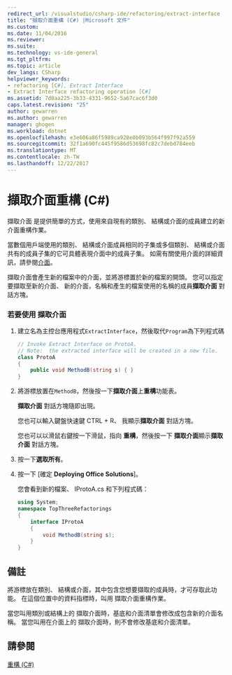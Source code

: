 ```yaml
---
redirect_url: /visualstudio/csharp-ide/refactoring/extract-interface
title: "擷取介面重構 (C#) |Microsoft 文件"
ms.custom: 
ms.date: 11/04/2016
ms.reviewer: 
ms.suite: 
ms.technology: vs-ide-general
ms.tgt_pltfrm: 
ms.topic: article
dev_langs: CSharp
helpviewer_keywords:
- refactoring [C#], Extract Interface
- Extract Interface refactoring operation [C#]
ms.assetid: 7d0aa225-3b33-4331-9652-5a67cac6f3d0
caps.latest.revision: "25"
author: gewarren
ms.author: gewarren
manager: ghogen
ms.workload: dotnet
ms.openlocfilehash: e3e606a86f5989ca928e0b093b564f997f92a559
ms.sourcegitcommit: 32f1a690fc445f9586d53698fc82c7debd784eeb
ms.translationtype: MT
ms.contentlocale: zh-TW
ms.lasthandoff: 12/22/2017
---
```

# <a name="extract-interface-refactoring-c"></a>擷取介面重構 (C#)
擷取介面 是提供簡單的方式，使用來自現有的類別、 結構或介面的成員建立的新介面重構作業。  
  
 當數個用戶端使用的類別、 結構或介面成員相同的子集或多個類別、 結構或介面共有的成員子集的它可具體表現介面中的成員子集。 如需有關使用介面的詳細資訊，請參閱[介面](/dotnet/csharp/programming-guide/interfaces/index)。  
  
 擷取介面會產生新的檔案中的介面，並將游標置於新的檔案的開頭。 您可以指定要擷取至新的介面、 新的介面，名稱和產生的檔案使用的名稱的成員**擷取介面** 對話方塊。  
  
### <a name="to-use-extract-interface"></a>若要使用 擷取介面  
  
1.  建立名為主控台應用程式`ExtractInterface`，然後取代`Program`為下列程式碼  
  
    ```csharp  
    // Invoke Extract Interface on ProtoA.  
    // Note:  the extracted interface will be created in a new file.  
    class ProtoA  
    {  
        public void MethodB(string s) { }  
    }  
    ```  
  
2.  將游標放置在`MethodB`，然後按一下**擷取介面**上**重構**功能表。  
  
     **擷取介面** 對話方塊隨即出現。  
  
     您也可以輸入鍵盤快速鍵 CTRL + R、 我顯示**擷取介面** 對話方塊。  
  
     您也可以以滑鼠右鍵按一下滑鼠，指向 **重構**，然後按一下 **擷取介面**顯示**擷取介面** 對話方塊。  
  
3.  按一下**選取所有**。  
  
4.  按一下 [確定 **Deploying Office Solutions**]。  
  
     您會看到新的檔案、 IProtoA.cs 和下列程式碼：  
  
    ```csharp  
    using System;  
    namespace TopThreeRefactorings  
    {  
        interface IProtoA  
        {  
            void MethodB(string s);  
        }  
    }  
    ```  
  
## <a name="remarks"></a>備註  
 將游標放在類別、 結構或介面，其中包含您想要擷取的成員時，才可存取此功能。 在這個位置中的資料指標時，叫用 擷取介面重構作業。  
  
 當您叫用類別或結構上的 擷取介面時，基底和介面清單會修改成包含新的介面名稱。 當您叫用在介面上的 擷取介面時，則不會修改基底和介面清單。  
  
## <a name="see-also"></a>請參閱  
 [重構 (C#)](refactoring-csharp.md)